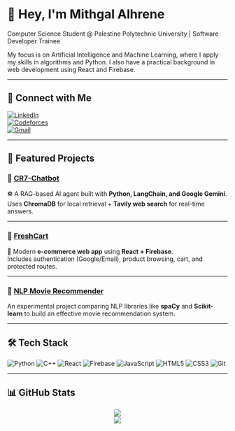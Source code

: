 # 👋 Hey, I'm Mithgal Alhrene  

Computer Science Student @ Palestine Polytechnic University | Software Developer Trainee

My focus is on Artificial Intelligence and Machine Learning, where I apply my skills in algorithms and Python. I also have a practical background in web development using React and Firebase.

---

## 🔗 Connect with Me
[![LinkedIn](https://img.shields.io/badge/-LinkedIn-0077B5?style=flat&logo=linkedin&logoColor=white)](https://www.linkedin.com/in/mithgalalhrene)  
[![Codeforces](https://img.shields.io/badge/-Codeforces-1F8ACB?style=flat&logo=codeforces&logoColor=white)](https://codeforces.com/profile/mithgal_jamal)  
[![Gmail](https://img.shields.io/badge/-Gmail-D14836?style=flat&logo=gmail&logoColor=white)](mailto:mithgaljamal@gmail.com)  

---

## 🚀 Featured Projects

### 🔹 [CR7-Chatbot](https://github.com/Mithgal-JH/CR7-Chatbot)
⚽ A RAG-based AI agent built with **Python, LangChain, and Google Gemini**.  
Uses **ChromaDB** for local retrieval + **Tavily web search** for real-time answers.  

---

### 🔹 [FreshCart](https://github.com/Mithgal-JH/FreshCart)
🛒 Modern **e-commerce web app** using **React + Firebase**.  
Includes authentication (Google/Email), product browsing, cart, and protected routes.  

---

### 🔹 [NLP Movie Recommender](https://github.com/Mithgal-JH/nlp-movie-recommender)
An experimental project comparing NLP libraries like <strong>spaCy</strong> and <strong>Scikit-learn</strong> to build an effective movie recommendation system. 

---

## 🛠️ Tech Stack
![Python](https://img.shields.io/badge/Python-3776AB?style=flat&logo=python&logoColor=white)
![C++](https://img.shields.io/badge/C++-00599C?style=flat&logo=c%2B%2B&logoColor=white)
![React](https://img.shields.io/badge/React-20232A?style=flat&logo=react&logoColor=61DAFB)
![Firebase](https://img.shields.io/badge/Firebase-FFCA28?style=flat&logo=firebase&logoColor=black)
![JavaScript](https://img.shields.io/badge/JavaScript-F7DF1E?style=flat&logo=javascript&logoColor=black)
![HTML5](https://img.shields.io/badge/HTML5-E34F26?style=flat&logo=html5&logoColor=white)
![CSS3](https://img.shields.io/badge/CSS3-1572B6?style=flat&logo=css3&logoColor=white)
![Git](https://img.shields.io/badge/Git-F05032?style=flat&logo=git&logoColor=white)

---

## 📊 GitHub Stats
<p align="center">
  <img src="https://github-readme-stats.vercel.app/api?username=Mithgal-JH&show_icons=true&theme=tokyonight" />
  <br/>
  <img src="https://github-readme-stats.vercel.app/api/top-langs?username=Mithgal-JH&layout=compact&theme=tokyonight" />
</p>
